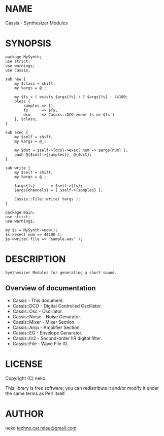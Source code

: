 # NAME

Cassis - Synthesizer Modules

# SYNOPSIS

    package MySynth;
    use strict;
    use warnings;
    use Cassis;
    
    sub new {
        my $class = shift;
        my %args = @_;
    
        my $fs = ( exists $args{fs} ) ? $args{fs} : 44100;
        bless {
            samples => [],
            fs      => $fs,
            dco     => Cassis::DCO->new( fs => $fs )
        }, $class;
    }
    
    sub exec {
        my $self = shift;
        my %args = @_;
    
        my $dst = $self->{dco}->exec( num => $args{num} );
        push @{$self->{samples}}, @{$dst};
    }
    
    sub write {
        my $self = shift;
        my %args = @_;
    
        $args{fs}       = $self->{fs};
        $args{channels} = [ $self->{samples} ];
    
        Cassis::File::write( %args );
    }
    
    package main;
    use strict;
    use warnings;
    
    my $s = MySynth->new();
    $s->exec( num => 44100 );
    $s->write( file => 'sample.wav' );

# DESCRIPTION

    Synthesizer Modules for generating a short sound.

## Overview of documentation

- Cassis - This document.
- Cassis::DCO - Digital Controlled Oscillator.
- Cassis::Osc - Oscillator.
- Cassis::Noise - Noise Genarator.
- Cassis::Mixer - Mixer Section.
- Cassis::Amp - Amplifier Section.
- Cassis::EG - Envelope Genarator.
- Cassis::Iir2 - Second-order IIR digital filter.
- Cassis::File - Wave File IO.

# LICENSE

Copyright (C) neko.

This library is free software; you can redistribute it and/or modify
it under the same terms as Perl itself.

# AUTHOR

neko <techno.cat.miau@gmail.com>
